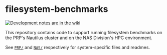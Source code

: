 filesystem-benchmarks
=====================

[![Development notes are in the wiki](https://img.shields.io/badge/notes-in%20wiki-success)](https://gitlab.nautilus.optiputer.net/parkeraddison/filesystem-benchmarks/-/wikis/notes)

This repository contains code to support running filesystem benchmarks on the PRP's Nautilus cluster and on the NAS Division's HPC environment.

See [`PRP/`](PRP/) and [`NAS/`](NAS/) respectively for system-specific files and readmes.
